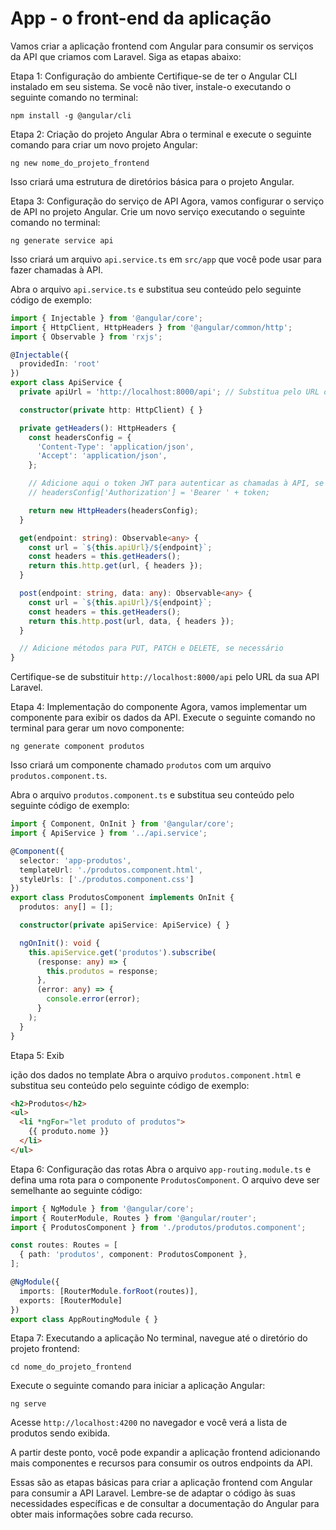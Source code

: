 # App - o front-end da aplicação

Vamos criar a aplicação frontend com Angular para consumir os serviços da API que criamos com Laravel. Siga as etapas abaixo:

Etapa 1: Configuração do ambiente
Certifique-se de ter o Angular CLI instalado em seu sistema. Se você não tiver, instale-o executando o seguinte comando no terminal:

```
npm install -g @angular/cli
```

Etapa 2: Criação do projeto Angular
Abra o terminal e execute o seguinte comando para criar um novo projeto Angular:

```
ng new nome_do_projeto_frontend
```

Isso criará uma estrutura de diretórios básica para o projeto Angular.

Etapa 3: Configuração do serviço de API
Agora, vamos configurar o serviço de API no projeto Angular. Crie um novo serviço executando o seguinte comando no terminal:

```
ng generate service api
```

Isso criará um arquivo `api.service.ts` em `src/app` que você pode usar para fazer chamadas à API.

Abra o arquivo `api.service.ts` e substitua seu conteúdo pelo seguinte código de exemplo:

```typescript
import { Injectable } from '@angular/core';
import { HttpClient, HttpHeaders } from '@angular/common/http';
import { Observable } from 'rxjs';

@Injectable({
  providedIn: 'root'
})
export class ApiService {
  private apiUrl = 'http://localhost:8000/api'; // Substitua pelo URL da sua API Laravel

  constructor(private http: HttpClient) { }

  private getHeaders(): HttpHeaders {
    const headersConfig = {
      'Content-Type': 'application/json',
      'Accept': 'application/json',
    };

    // Adicione aqui o token JWT para autenticar as chamadas à API, se necessário
    // headersConfig['Authorization'] = 'Bearer ' + token;

    return new HttpHeaders(headersConfig);
  }

  get(endpoint: string): Observable<any> {
    const url = `${this.apiUrl}/${endpoint}`;
    const headers = this.getHeaders();
    return this.http.get(url, { headers });
  }

  post(endpoint: string, data: any): Observable<any> {
    const url = `${this.apiUrl}/${endpoint}`;
    const headers = this.getHeaders();
    return this.http.post(url, data, { headers });
  }

  // Adicione métodos para PUT, PATCH e DELETE, se necessário
}
```

Certifique-se de substituir `http://localhost:8000/api` pelo URL da sua API Laravel.

Etapa 4: Implementação do componente
Agora, vamos implementar um componente para exibir os dados da API. Execute o seguinte comando no terminal para gerar um novo componente:

```
ng generate component produtos
```

Isso criará um componente chamado `produtos` com um arquivo `produtos.component.ts`.

Abra o arquivo `produtos.component.ts` e substitua seu conteúdo pelo seguinte código de exemplo:

```typescript
import { Component, OnInit } from '@angular/core';
import { ApiService } from '../api.service';

@Component({
  selector: 'app-produtos',
  templateUrl: './produtos.component.html',
  styleUrls: ['./produtos.component.css']
})
export class ProdutosComponent implements OnInit {
  produtos: any[] = [];

  constructor(private apiService: ApiService) { }

  ngOnInit(): void {
    this.apiService.get('produtos').subscribe(
      (response: any) => {
        this.produtos = response;
      },
      (error: any) => {
        console.error(error);
      }
    );
  }
}
```

Etapa 5: Exib

ição dos dados no template
Abra o arquivo `produtos.component.html` e substitua seu conteúdo pelo seguinte código de exemplo:

```html
<h2>Produtos</h2>
<ul>
  <li *ngFor="let produto of produtos">
    {{ produto.nome }}
  </li>
</ul>
```

Etapa 6: Configuração das rotas
Abra o arquivo `app-routing.module.ts` e defina uma rota para o componente `ProdutosComponent`. O arquivo deve ser semelhante ao seguinte código:

```typescript
import { NgModule } from '@angular/core';
import { RouterModule, Routes } from '@angular/router';
import { ProdutosComponent } from './produtos/produtos.component';

const routes: Routes = [
  { path: 'produtos', component: ProdutosComponent },
];

@NgModule({
  imports: [RouterModule.forRoot(routes)],
  exports: [RouterModule]
})
export class AppRoutingModule { }
```

Etapa 7: Executando a aplicação
No terminal, navegue até o diretório do projeto frontend:

```
cd nome_do_projeto_frontend
```

Execute o seguinte comando para iniciar a aplicação Angular:

```
ng serve
```

Acesse `http://localhost:4200` no navegador e você verá a lista de produtos sendo exibida.

A partir deste ponto, você pode expandir a aplicação frontend adicionando mais componentes e recursos para consumir os outros endpoints da API.

Essas são as etapas básicas para criar a aplicação frontend com Angular para consumir a API Laravel. Lembre-se de adaptar o código às suas necessidades específicas e de consultar a documentação do Angular para obter mais informações sobre cada recurso.
